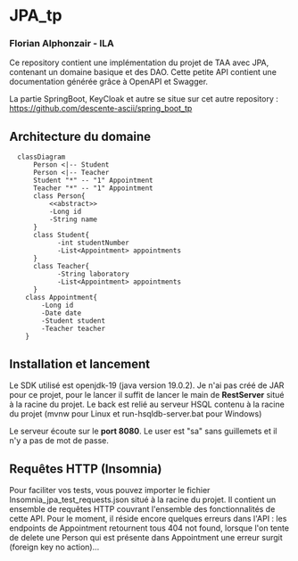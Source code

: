 # JPA_tp
### Florian Alphonzair - ILA

Ce repository contient une implémentation du projet de TAA avec JPA, contenant un domaine basique et des DAO.
Cette petite API contient une documentation générée grâce à OpenAPI et Swagger.

La partie SpringBoot, KeyCloak et autre se situe sur cet autre repository : https://github.com/descente-ascii/spring_boot_tp

## Architecture du domaine

```mermaid
  classDiagram
      Person <|-- Student
      Person <|-- Teacher
      Student "*" -- "1" Appointment 
      Teacher "*" -- "1" Appointment
      class Person{
          <<abstract>>
          -Long id
          -String name
      }
      class Student{
            -int studentNumber
            -List<Appointment> appointments
      }
      class Teacher{
            -String laboratory
            -List<Appointment> appointments
      }
    class Appointment{
        -Long id
        -Date date
        -Student student
        -Teacher teacher
    }
```

## Installation et lancement
Le SDK utilisé est openjdk-19 (java version 19.0.2).
Je n'ai pas créé de JAR pour ce projet, pour le lancer il suffit de lancer le main de **RestServer** situé à la racine du projet.
Le back est relié au serveur HSQL contenu à la racine du projet (mvnw pour Linux et run-hsqldb-server.bat pour Windows)

Le serveur écoute sur le **port 8080**. Le user est "sa" sans guillemets et il n'y a pas de mot de passe.

## Requêtes HTTP (Insomnia)
Pour faciliter vos tests, vous pouvez importer le fichier Insomnia_jpa_test_requests.json
situé à la racine du projet. Il contient un ensemble de requêtes HTTP couvrant l'ensemble des fonctionnalités de cette API.
Pour le moment, il réside encore quelques erreurs dans l'API : les endpoints de Appointment retournent tous 404 not found,
lorsque l'on tente de delete une Person qui est présente dans Appointment une erreur surgit (foreign key no action)...
